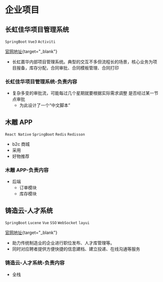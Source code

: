 # 企业项目

## 长虹佳华项目管理系统

`SpringBoot` `Vue3` `Activiti`

<i class="pi pi-globe"></i>
[官网地址](http://xmgl.changhongit.cn){target="\_blank"}

- 长虹嘉华内部项目管理系统。典型的交互不多但流程长的场景，核心业务为项目报备，库存分配，合同审批、合同模板管理、合同打印

### 长虹佳华项目管理系统-负责内容

- 复杂多变的审批流，可能每过几个星期就要根据实际需求调整 是否经过某一节点审批
  - 为此设计了一个“中文脚本”

## 木雕 APP

`React Native` `SpringBoot` `Redis` `Redisson`

<!-- ![木雕1](/1.experience/enterprise-mudiao1.png) -->

- b2c 商城
- 采用
- 好物推荐

### 木雕 APP-负责内容

- 后端
  - 订单模块
  - 库存模块

## 铸造云-人才系统

`SpringBoot` `Lucene` `Vue` `SSO` `WebSocket` `layui`

<!-- ![铸造云1](/1.experience/enterprise-zhuzaoyun1.png) -->

<i class="pi pi-globe"></i>
[官网地址](https://job.zhuzaocloud.com/){target="\_blank"}

- 助力传统制造业的企业进行职位发布、人才库管理等。
- 同时对应聘者提供方便快捷的信息建档、建立投递、在线沟通等服务

### 铸造云-人才系统-负责内容

- 全栈
